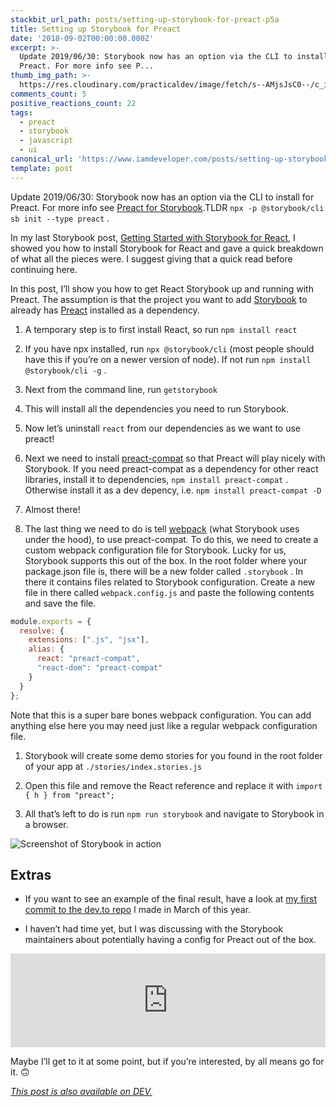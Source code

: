 ```yaml
---
stackbit_url_path: posts/setting-up-storybook-for-preact-p5a
title: Setting up Storybook for Preact
date: '2018-09-02T00:00:00.000Z'
excerpt: >-
  Update 2019/06/30: Storybook now has an option via the CLI to install for
  Preact. For more info see P...
thumb_img_path: >-
  https://res.cloudinary.com/practicaldev/image/fetch/s--AMjsJsC0--/c_imagga_scale,f_auto,fl_progressive,h_420,q_auto,w_1000/https://thepracticaldev.s3.amazonaws.com/i/9zm6yatidby4ls11xzeg.png
comments_count: 5
positive_reactions_count: 22
tags:
  - preact
  - storybook
  - javascript
  - ui
canonical_url: 'https://www.iamdeveloper.com/posts/setting-up-storybook-for-preact-p5a/'
template: post
---
```



Update 2019/06/30: Storybook now has an option via the CLI to install for Preact. For more info see [Preact for Storybook](https://storybook.js.org/docs/guides/guide-preact).TLDR 
`npx -p @storybook/cli sb init --type preact`
.

In my last Storybook post, [Getting Started with Storybook for React](https://dev.to/nickytonline/getting-started-with-react-storybook-9jh), I showed you how to install Storybook for React and gave a quick breakdown of what all the pieces were. I suggest giving that a quick read before continuing here.

In this post, I’ll show you how to get React Storybook up and running with Preact. The assumption is that the project you want to add [Storybook](https://storybook.js.org) to already has [Preact](https://github.com/developit/preact) installed as a dependency.

1. A temporary step is to first install React, so run 
`npm install react`

2. If you have npx installed, run 
`npx @storybook/cli`
 (most people should have this if you’re on a newer version of node). If not run 
`npm install @storybook/cli -g`
.
3. Next from the command line, run 
`getstorybook`

4. This will install all the dependencies you need to run Storybook.
5. Now let’s uninstall 
`react`
 from our dependencies as we want to use preact!
6. Next we need to install [preact-compat](https://github.com/developit/preact-compat) so that Preact will play nicely with Storybook. If you need preact-compat as a dependency for other react libraries, install it to dependencies, 
`npm install preact-compat`
. Otherwise install it as a dev depency, i.e. 
`npm install preact-compat -D`

7. Almost there!
8. The last thing we need to do is tell [webpack](https://webpack.js.org) (what Storybook uses under the hood), to use preact-compat. To do this, we need to create a custom webpack configuration file for Storybook. Lucky for us, Storybook supports this out of the box. In the root folder where your package.json file is, there will be a new folder called 
`.storybook`
. In there it contains files related to Storybook configuration. Create a new file in there called 
`webpack.config.js`
 and paste the following contents and save the file.


```javascript
module.exports = {
  resolve: {
    extensions: [".js", "jsx"],
    alias: {
      react: "preact-compat",
      "react-dom": "preact-compat"
    }
  }
};
```


Note that this is a super bare bones webpack configuration. You can add anything else here you may need just like a regular webpack configuration file.

1. Storybook will create some demo stories for you found in the root folder of your app at 
`./stories/index.stories.js`

2. Open this file and remove the React reference and replace it with 
`import { h } from "preact";`

3. All that’s left to do is run 
`npm run storybook`
 and navigate to Storybook in a browser.

![Screenshot of Storybook in action](https://www.iamdeveloper.com/storybook-cc90189bb245b5d5bdea02cbff77fd3c.gif)

## Extras

- If you want to see an example of the final result, have a look at [my first commit to the dev.to repo](https://github.com/thepracticaldev/dev.to/commit/6a8df8c8ddec739280325c0000d6d32593f70ed0) I made in March of this year.

- I haven’t had time yet, but I was discussing with the Storybook maintainers about potentially having a config for Preact out of the box.


<iframe class="liquidTag" src="https://dev.to/embed/devcomment?args=4ccd" style="border: 0; width: 100%;"></iframe>


Maybe I’ll get to it at some point, but if you’re interested, by all means go for it. 🙃

*[This post is also available on DEV.](https://dev.to/nickytonline/setting-up-storybook-for-preact-p5a)*


<script>
const parent = document.getElementsByTagName('head')[0];
const script = document.createElement('script');
script.type = 'text/javascript';
script.src = 'https://cdnjs.cloudflare.com/ajax/libs/iframe-resizer/4.1.1/iframeResizer.min.js';
script.charset = 'utf-8';
script.onload = function() {
    window.iFrameResize({}, '.liquidTag');
};
parent.appendChild(script);
</script>    
